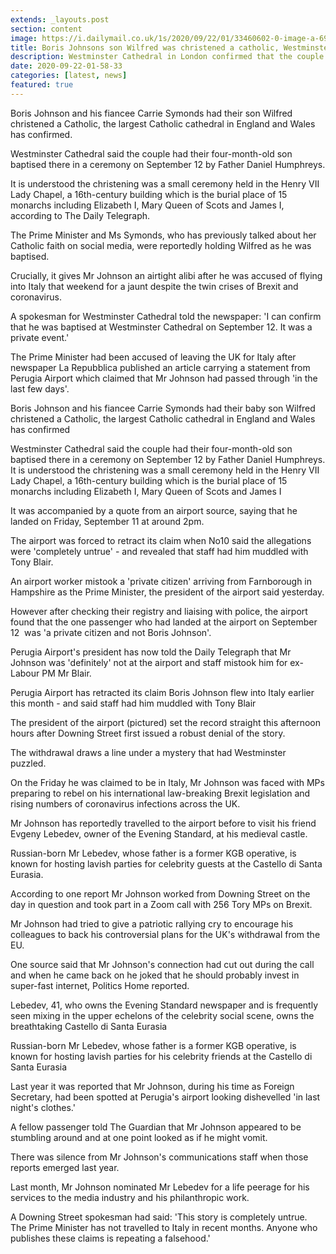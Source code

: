 ```yaml
---
extends: _layouts.post
section: content
image: https://i.dailymail.co.uk/1s/2020/09/22/01/33460602-0-image-a-69_1600734950529.jpg 
title: Boris Johnsons son Wilfred was christened a catholic, Westminster Cathedral confirms 
description: Westminster Cathedral in London confirmed that the couple had their four-month-old son baptised there in a ceremony on September 12 by Father Daniel Humphreys. 
date: 2020-09-22-01-58-33 
categories: [latest, news] 
featured: true 
--- 
```

Boris Johnson and his fiancee Carrie Symonds had their son Wilfred christened a Catholic, the largest Catholic cathedral in England and Wales has confirmed.

Westminster Cathedral said the couple had their four-month-old son baptised there in a ceremony on September 12 by Father Daniel Humphreys.

It is understood the christening was a small ceremony held in the Henry VII Lady Chapel, a 16th-century building which is the burial place of 15 monarchs including Elizabeth I, Mary Queen of Scots and James I, according to The Daily Telegraph.

The Prime Minister and Ms Symonds, who has previously talked about her Catholic faith on social media, were reportedly holding Wilfred as he was baptised.

Crucially, it gives Mr Johnson an airtight alibi after he was accused of flying into Italy that weekend for a jaunt despite the twin crises of Brexit and coronavirus.

A spokesman for Westminster Cathedral told the newspaper: 'I can confirm that he was baptised at Westminster Cathedral on September 12. It was a private event.'

The Prime Minister had been accused of leaving the UK for Italy after newspaper La Repubblica published an article carrying a statement from Perugia Airport which claimed that Mr Johnson had passed through 'in the last few days'. 

Boris Johnson and his fiancee Carrie Symonds had their baby son Wilfred christened a Catholic, the largest Catholic cathedral in England and Wales has confirmed 

Westminster Cathedral said the couple had their four-month-old son baptised there in a ceremony on September 12 by Father Daniel Humphreys. It is understood the christening was a small ceremony held in the Henry VII Lady Chapel, a 16th-century building which is the burial place of 15 monarchs including Elizabeth I, Mary Queen of Scots and James I

It was accompanied by a quote from an airport source, saying that he landed on Friday, September 11 at around 2pm.

The airport was forced to retract its claim when No10 said the allegations were 'completely untrue' - and revealed that staff had him muddled with Tony Blair.  

An airport worker mistook a 'private citizen' arriving from Farnborough in Hampshire as the Prime Minister, the president of the airport said yesterday.

However after checking their registry and liaising with police, the airport found that the one passenger who had landed at the airport on September 12  was 'a private citizen and not Boris Johnson'. 

Perugia Airport's president has now told the Daily Telegraph that Mr Johnson was 'definitely' not at the airport and staff mistook him for ex-Labour PM Mr Blair. 

Perugia Airport has retracted its claim Boris Johnson flew into Italy earlier this month - and said staff had him muddled with Tony Blair 

The president of the airport (pictured) set the record straight this afternoon hours after Downing Street first issued a robust denial of the story.

The withdrawal draws a line under a mystery that had Westminster puzzled.  

On the Friday he was claimed to be in Italy, Mr Johnson was faced with MPs preparing to rebel on his international law-breaking Brexit legislation and rising numbers of coronavirus infections across the UK.  

Mr Johnson has reportedly travelled to the airport before to visit his friend Evgeny Lebedev, owner of the Evening Standard, at his medieval castle.

Russian-born Mr Lebedev, whose father is a former KGB operative, is known for hosting lavish parties for celebrity guests at the Castello di Santa Eurasia. 

According to one report Mr Johnson worked from Downing Street on the day in question and took part in a Zoom call with 256 Tory MPs on Brexit.

Mr Johnson had tried to give a patriotic rallying cry to encourage his colleagues to back his controversial plans for the UK's withdrawal from the EU.

One source said that Mr Johnson's connection had cut out during the call and when he came back on he joked that he should probably invest in super-fast internet, Politics Home reported.

Lebedev, 41, who owns the Evening Standard newspaper and is frequently seen mixing in the upper echelons of the celebrity social scene, owns the breathtaking Castello di Santa Eurasia

Russian-born Mr Lebedev, whose father is a former KGB operative, is known for hosting lavish parties for his celebrity friends at the Castello di Santa Eurasia 

Last year it was reported that Mr Johnson, during his time as Foreign Secretary, had been spotted at Perugia's airport looking dishevelled 'in last night's clothes.'

A fellow passenger told The Guardian that Mr Johnson appeared to be stumbling around and at one point looked as if he might vomit.

There was silence from Mr Johnson's communications staff when those reports emerged last year.

Last month, Mr Johnson nominated Mr Lebedev for a life peerage for his services to the media industry and his philanthropic work.

A Downing Street spokesman had said: 'This story is completely untrue. The Prime Minister has not travelled to Italy in recent months. Anyone who publishes these claims is repeating a falsehood.'  

